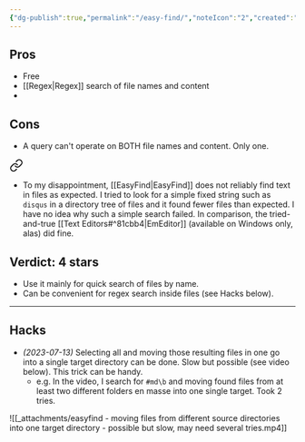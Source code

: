 ```yaml
---
{"dg-publish":true,"permalink":"/easy-find/","noteIcon":"2","created":"","updated":""}
---
```


## Pros
- Free
- [[Regex\|Regex]] search of file names and content
- 
## Cons
- A query can't operate on BOTH file names and content. Only one.

<div class="transclusion internal-embed is-loaded"><a class="markdown-embed-link" href="/10-dailynotes/2023-04-24/#a2e99b" aria-label="Open link"><svg xmlns="http://www.w3.org/2000/svg" width="24" height="24" viewBox="0 0 24 24" fill="none" stroke="currentColor" stroke-width="2" stroke-linecap="round" stroke-linejoin="round" class="svg-icon lucide-link"><path d="M10 13a5 5 0 0 0 7.54.54l3-3a5 5 0 0 0-7.07-7.07l-1.72 1.71"></path><path d="M14 11a5 5 0 0 0-7.54-.54l-3 3a5 5 0 0 0 7.07 7.07l1.71-1.71"></path></svg></a><div class="markdown-embed">



- To my disappointment, [[EasyFind\|EasyFind]] does not reliably find text in files as expected. I tried to look for a simple fixed string such as `disqus` in a directory tree of files and it found fewer files than expected. I have no idea why such a simple search failed. In comparison, the tried-and-true [[Text Editors#^81cbb4\|EmEditor]] (available on Windows only, alas) did fine. 

</div></div>


## Verdict: 4 stars
- Use it mainly for quick search of files by name. 
- Can be convenient for regex search inside files (see Hacks below).

---
## Hacks

- *(2023-07-13)* Selecting all and moving those resulting files in one go into a single target directory can be done. Slow but possible (see video below). This trick can be handy.
	- e.g. In the video, I search for `#md\b` and moving found files from at least two different folders en masse into one single target. Took 2 tries.

![[_attachments/easyfind - moving files from different source directories into one target directory - possible but slow, may need several tries.mp4]]